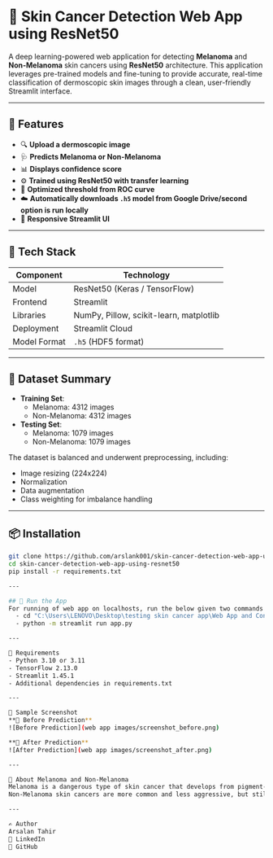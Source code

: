 # 🧠 Skin Cancer Detection Web App using ResNet50

A deep learning-powered web application for detecting **Melanoma** and **Non-Melanoma** skin cancers using **ResNet50** architecture. This application leverages pre-trained models and fine-tuning to provide accurate, real-time classification of dermoscopic skin images through a clean, user-friendly Streamlit interface.

---

## 📌 Features

- 🔍 **Upload a dermoscopic image**
- 🩺 **Predicts Melanoma or Non-Melanoma**
- 📊 **Displays confidence score**
- ⚙️ **Trained using ResNet50 with transfer learning**
- 🧪 **Optimized threshold from ROC curve**
- ☁️ **Automatically downloads `.h5` model from Google Drive/second option is run locally**
- 📱 **Responsive Streamlit UI**

---

## 🧰 Tech Stack

| Component       | Technology                |
|----------------|----------------------------|
| Model          | ResNet50 (Keras / TensorFlow) |
| Frontend       | Streamlit                  |
| Libraries      | NumPy, Pillow, scikit-learn, matplotlib |
| Deployment     | Streamlit Cloud            |
| Model Format   | `.h5` (HDF5 format)        |

---

## 🧬 Dataset Summary

- **Training Set**:
  - Melanoma: 4312 images
  - Non-Melanoma: 4312 images
- **Testing Set**:
  - Melanoma: 1079 images
  - Non-Melanoma: 1079 images

The dataset is balanced and underwent preprocessing, including:
- Image resizing (224x224)
- Normalization
- Data augmentation
- Class weighting for imbalance handling

---

## 📦 Installation

```bash
git clone https://github.com/arslank001/skin-cancer-detection-web-app-using-resnet50.git
cd skin-cancer-detection-web-app-using-resnet50
pip install -r requirements.txt

---

## 🚀 Run the App
For running of web app on localhosts, run the below given two commands in anaconda prompt:
  - cd "C:\Users\LENOVO\Desktop\testing skin cancer app\Web App and Connected Model"     (Path where your app.py file and melanoma_model.h5 file must exist)
  - python -m streamlit run app.py

---

🧾 Requirements
- Python 3.10 or 3.11
- TensorFlow 2.13.0
- Streamlit 1.45.1
- Additional dependencies in requirements.txt

---

📸 Sample Screenshot
**🔹 Before Prediction**
![Before Prediction](web app images/screenshot_before.png)

**🔹 After Prediction**
![After Prediction](web app images/screenshot_after.png)

---

🙋 About Melanoma and Non-Melanoma
Melanoma is a dangerous type of skin cancer that develops from pigment-containing cells. Early detection is vital.
Non-Melanoma skin cancers are more common and less aggressive, but still require medical attention.

---

✍️ Author
Arsalan Tahir
🔗 LinkedIn
🐙 GitHub
